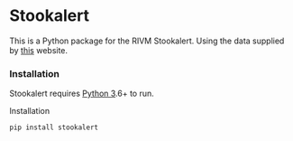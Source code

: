 <h1 class="code-line" data-line-start=0 data-line-end=1 ><a id="Stookalert_0"></a>Stookalert</h1> <p class="has-line-data" data-line-start="2" data-line-end="3">This is a Python package for the RIVM Stookalert. Using the data supplied by <a href="https://www.rivm.nl/stookalert">this</a> website.</p> <h3 class="code-line" data-line-start=4 data-line-end=5 ><a id="Installation_4"></a>Installation</h3> <p class="has-line-data" data-line-start="6" data-line-end="7">Stookalert requires <a href="https://www.python.org/downloads/">Python 3</a>.6+ to run.</p> <p class="has-line-data" data-line-start="8" data-line-end="9">Installation</p> <pre><code class="has-line-data" data-line-start="10" data-line-end="12" class="language-bash">pip install stookalert </code></pre> 
